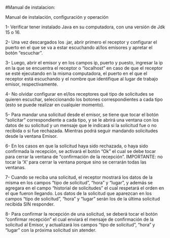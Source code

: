 #Manual de instalacion:

Manual de instalación, configuración y operación

1- Verificar tener instalado Java en su computadora, con una versión de Jdk 15 o 16. 

2- Una vez descargados los .jar, abrir primero el receptor y configurar el puerto en el que se va a estar escuchando al/los emisores y apretar el botón “escuchar”. 

3- Luego, abrir el emisor y en los campos ip, puerto y puesto, ingresar la ip en la que se encuentra el receptor o “localhost” en caso de que el receptor se esté ejecutando en la misma computadora, el puerto en el que el receptor está escuchando y el nombre que identifique al lugar de trabajo emisor, respectivamente.

4- No olvidar configurar en el/los receptores qué tipo de solicitudes se quieren escuchar, seleccionando los botones correspondientes a cada tipo (esto se puede realizar en cualquier momento).

5- Para mandar una solicitud desde el emisor, se tiene que tocar el botón “solicitar” correspondiente a cada tipo, y se le abrirá una ventana con los datos de su solicitud y un mensaje que le indicará si la solicitud fue o no recibida o si fue rechazada. Mientras podrá seguir mandando solicitudes desde la ventana Emisor.

6- En los casos en que la solicitud haya sido rechazada, o haya sido confirmada la recepción, se activará el botón “Ok” el cual se debe tocar para cerrar la ventana de “confirmación de la recepción”. IMPORTANTE: no tocar la ‘X’ para cerrar la ventana porque sino se cerrarán todas las ventanas.

7- Cuando se reciba una solicitud, el receptor mostrará los datos de la misma en los campos “tipo de solicitud”, “hora” y “lugar”, y además se agregara en el campo “historial de solicitudes” el cual respetará el orden en el que fueron llegando. Los datos de la solicitud que aparezcan en los campos “tipo de solicitud”, “hora” y “lugar” serán los de la última solicitud recibida SIN responder.

8- Para confirmar la recepción de una solicitud, se deberá tocar el botón “confirmar recepción” el cual enviará el mensaje de confirmación de la solicitud al Emisor, y actualizará los campos “tipo de solicitud”, “hora” y “lugar” con la próxima solicitud sin atender.

